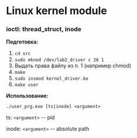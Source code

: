 # Linux kernel module
### ioctl: thread_struct, inode

**Подготовка:**
1. `cd src`
2. `sudo mknod /dev/lab2_driver c 26 1`
3. Выдать права файлу из п. 1 (например chmod)
4. `make`
5. `sudo insmod kernel_driver.ko`
6. `make user`

**Использование:**

`./user_prg.exe [ts|inode] <argument>`

ts: `<argument>` -- pid

inode: `<argument>` -- absolute path

